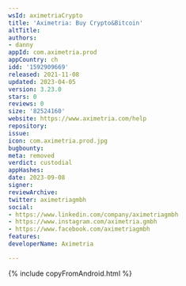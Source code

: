 ```yaml
---
wsId: aximetriaCrypto
title: 'Aximetria: Buy Crypto&Bitcoin'
altTitle: 
authors:
- danny
appId: com.aximetria.prod
appCountry: ch
idd: '1592909669'
released: 2021-11-08
updated: 2023-04-05
version: 3.23.0
stars: 0
reviews: 0
size: '82524160'
website: https://www.aximetria.com/help
repository: 
issue: 
icon: com.aximetria.prod.jpg
bugbounty: 
meta: removed
verdict: custodial
appHashes: 
date: 2023-09-08
signer: 
reviewArchive: 
twitter: aximetriagmbh
social:
- https://www.linkedin.com/company/aximetriagmbh
- https://www.instagram.com/aximetria.gmbh
- https://www.facebook.com/aximetriagmbh
features: 
developerName: Aximetria

---
```


{% include copyFromAndroid.html %}
